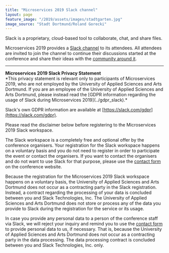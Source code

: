 ```yaml
---
title: "Microservices 2019 Slack channel"
layout: page
feature_image: "/2019/assets/images/stadtgarten.jpg"
image_source: "Stadt Dortmund/Roland Gorecki"
---
```


Slack is a proprietary, cloud-based tool to collaborate, chat, and share
files. 

Microservices 2019 provides a [Slack channel](https://fh.do/ms2019-slack) to its attendees. All attendees are invited to join the channel to continue their discussions started at the conference and share their ideas with the [community around it](https://microservices.community).

---

<div class="panel panel-info">
  <div class="panel-heading"><strong>Microservices 2019 Slack Privacy Statement</strong></div>
  <div class="panel-body" markdown="1">
*This privacy statement is relevant only to participants of Microservices 2019,
who are not employed by the University of Applied Sciences and Arts Dortmund.
If you are an employee of the University of Applied Sciences and Arts Dortmund,
please instead read the [GDPR information regarding the usage of Slack during
Microservices 2019](../gdpr_slack).*
    
Slack's own GDPR information are available at [https://slack.com/gdpr](https://slack.com/gdpr).

Please read the disclaimer below before registering to the Microservices 2019 Slack workspace.

The Slack workspace is a completely free and optional offer by the conference
organisers. Your registration for the Slack workspace happens on a voluntary
basis and you do not need to register in order to participate the event or
contact the organisers. If you want to contact the organisers and do not want
to use Slack for that purpose, please use the [contact form](/2019/contact/) on
the conference website.

Because the registration for the Microservices 2019 Slack workspace happens
on a voluntary basis, the University of Applied Sciences and Arts Dortmund
does not occur as a contracting party in the Slack registration. Instead, a
contract regarding the processing of your data is concluded between you and
Slack Technologies, Inc. The University of Applied Sciences and Arts Dortmund
does not store or process any of the data you provide to Slack during the
registration for the service or its usage.

In case you provide any personal data to a person of the conference staff via
Slack, we will reject your inquiry and remind you to use the [contact
form](/2019/contact/) to provide personal data to us, if necessary. That is,
because the University of Applied Sciences and Arts Dortmund does not occur as
a contracting party in the data processing. The data processing contract is
concluded between you and Slack Technologies, Inc. only.
  </div>
</div>
